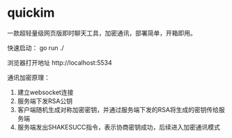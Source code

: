 # quickim
一款超轻量级网页版即时聊天工具，加密通讯，部署简单，开箱即用。

快速启动： go run ./

浏览器打开地址 http://localhost:5534

通讯加密原理：
1. 建立websocket连接
2. 服务端下发RSA公钥
3. 客户端随机生成对称加密密钥，并通过服务端下发的RSA将生成的密钥传给服务端
4. 服务端发出SHAKESUCC指令，表示协商密钥成功，后续进入加密通讯模式
